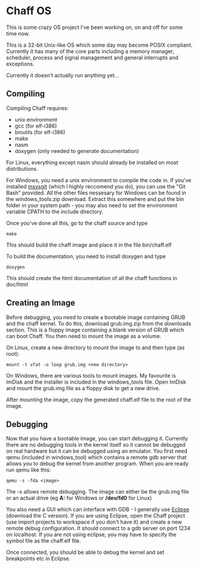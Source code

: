 Chaff OS
========
This is some crazy OS project I've been working on, on and off for some time now.

This is a 32-bit Unix-like OS which some day may become POSIX compliant. Currently it has many of the core parts including a memory manager, scheduler, process and signal management and general interrupts and exceptions.

Currently it doesn't actually run anything yet...

Compiling
---------
Compiling Chaff requires:

* unix environment
* gcc (for elf-i386)
* binutils (for elf-i386)
* make
* nasm
* doxygen (only needed to generate documentation)

For Linux, everything except nasm should already be installed on most distributions.

For Windows, you need a unix environment to compile the code in. If you've installed [msysgit](http://code.google.com/p/msysgit/) (which I highly reccomend you do), you can use the "Git Bash" provided. All the other files nessesary for Windows can be found in the windows_tools.zip download. Extract this somewhere and put the bin folder in your system path - you may also need to set the environment variable CPATH to the include directory.

Once you've done all this, go to the chaff source and type

    make

This should build the chaff image and place it in the file bin/chaff.elf

To build the documentation, you need to install doxygen and type

	doxygen
	
This should create the html documentation of all the chaff functions in doc/html 

Creating an Image
-----------------
Before debugging, you need to create a bootable image containing GRUB and the chaff kernel. To do this, download grub.img.zip from the downloads section. This is a floppy image containing a blank version of GRUB which can boot Chaff. You then need to mount the image as a volume.

On Linux, create a new directory to mount the image to and then type (as root):

    mount -t vfat -o loop grub.img <new directory>

On Windows, there are various tools to mount images. My favourite is ImDisk and the installer is included in the windows_tools file. Open ImDisk and mount the grub.img file as a floppy disk to get a new drive.

After mounting the image, copy the generated chaff.elf file to the root of the image.

Debugging
---------
Now that you have a bootable image, you can start debugging it. Currently there are no debugging tools in the kernel itself so it cannot be debugged on real hardware but it can be debugged using an emulator. You first need qemu (included in windows_tool) which contains a remote gdb server that allows you to debug the kernel from another program. When you are ready run qemu like this:

    qemu -s -fda <image>

The -s allows remote debugging. The image can either be the grub.img file or an actual drive (eg **A:** for Windows or **/dev/fd0** for Linux)

You also need a GUI which can interface with GDB - I generally use [Eclipse](http://www.eclipse.org/) (download the C version). If you are using Eclipse, open the Chaff project (use import projects to workspace if you don't have it) and create a new remote debug configuration. It should connect to a gdb server on port 1234 on localhost. If you are not using eclipse, you may have to specify the symbol file as the chaff.elf file.

Once connected, you should be able to debug the kernel and set breakpoints etc in Eclipse.
